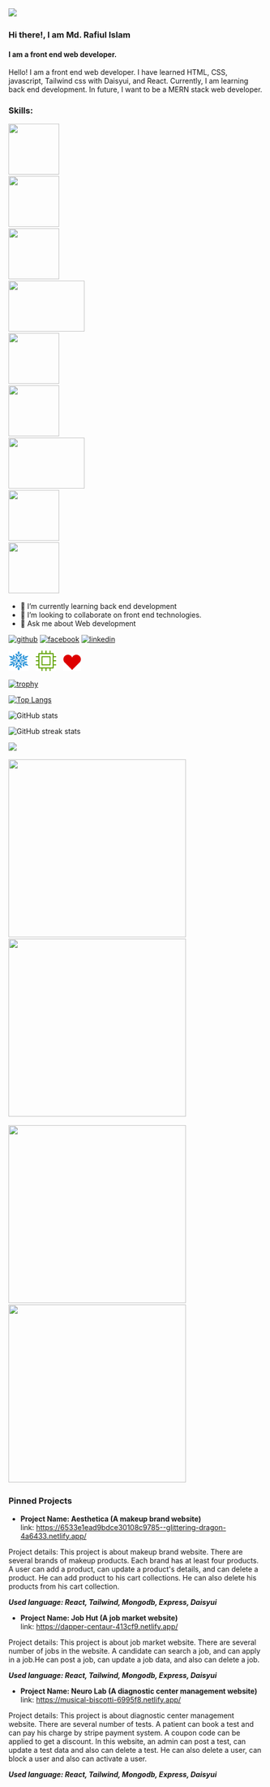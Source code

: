 <img src='https://i.ibb.co/Qfk2Td4/387472877-896215608878737-5159338296201871365-n.jpg' >

### Hi there!, I am Md. Rafiul Islam
#### I am a front end web developer.


Hello! I am a front end web developer. I have learned HTML, CSS, javascript, Tailwind css with Daisyui, and React. Currently, I am learning back end development. In future,  I want to be a MERN stack web developer.

### Skills: <br>
<div style='width: 40%;'>
  <img src='https://cdn.pixabay.com/photo/2017/08/05/11/16/logo-2582748_1280.png' width='100' height='100'  >
<img src='https://cdn.pixabay.com/photo/2017/08/05/11/16/logo-2582747_1280.png' width='100' height='100'  >
<img src='https://cdn.pixabay.com/photo/2015/04/23/17/41/javascript-736400_1280.png' width='100' height='100'  >
<img src='https://cdn.icon-icons.com/icons2/2699/PNG/512/tailwindcss_logo_icon_170649.png' width='150' height='100'  >
<img src='https://brandlogos.net/wp-content/uploads/2021/09/bootstrap-logo-512x512.png' width='100' height='100'  >
<img src='https://cdn.freebiesupply.com/logos/large/2x/react-1-logo-png-transparent.png' width='100' height='100'  >
<img src='https://cdn.pixabay.com/photo/2015/04/23/17/41/node-js-736399_1280.png' width='150' height='100'  >
<img src='https://cdn.icon-icons.com/icons2/2415/PNG/512/mongodb_original_logo_icon_146424.png' width='100' height='100'  >
<img src='https://logos-world.net/wp-content/uploads/2023/06/Express-clothing-retailer-Logo.png' width='100' height='100'  >

</div>

- 🌱 I’m currently learning back end development 
- 👯 I’m looking to collaborate on front end technologies. 
- 💬 Ask me about Web development 


[<img src='https://cdn.jsdelivr.net/npm/simple-icons@3.0.1/icons/github.svg' alt='github' height='40'>](https://github.com/Rafiul23)  [<img src='https://cdn.jsdelivr.net/npm/simple-icons@3.0.1/icons/facebook.svg' alt='facebook' height='40'>](https://www.facebook.com/rafiulislam.shaon.5)  [<img src='https://cdn.jsdelivr.net/npm/simple-icons@3.0.1/icons/linkedin.svg' alt='linkedin' height='40'>](https://www.linkedin.com/in/md-rafiul-islam-645681112//)  

<a href='https://archiveprogram.github.com/'><img src='https://raw.githubusercontent.com/acervenky/animated-github-badges/master/assets/acbadge.gif' width='40' height='40'></a> <a href='https://docs.github.com/en/developers'><img src='https://raw.githubusercontent.com/acervenky/animated-github-badges/master/assets/devbadge.gif' width='40' height='40'></a> <a href='https://docs.github.com/en/github/supporting-the-open-source-community-with-github-sponsors'><img src='https://raw.githubusercontent.com/acervenky/animated-github-badges/master/assets/sponsorbadge.gif' width='35' height='35'></a> 

[![trophy](https://github-profile-trophy.vercel.app/?username=Rafiul23)](https://github.com/ryo-ma/github-profile-trophy)

[![Top Langs](https://github-readme-stats.vercel.app/api/top-langs/?username=Rafiul23)](https://github.com/anuraghazra/github-readme-stats)

![GitHub stats](https://github-readme-stats.vercel.app/api?username=Rafiul23&show_icons=true)  

![GitHub streak stats](https://streak-stats.demolab.com/?user=Rafiul23)  

![](http://github-profile-summary-cards.vercel.app/api/cards/profile-details?username=Rafiul23&theme=default)

<p>
  <img src='http://github-profile-summary-cards.vercel.app/api/cards/repos-per-language?username=Rafiul23&theme=default' width='350' height='350' >
  <img src='http://github-profile-summary-cards.vercel.app/api/cards/most-commit-language?username=Rafiul23&theme=default' width='350' height='350' >
  
</p>
<p>
  <img src='http://github-profile-summary-cards.vercel.app/api/cards/stats?username=Rafiul23&theme=default' width='350' height='350' >
  <img src='http://github-profile-summary-cards.vercel.app/api/cards/productive-time?username=Rafiul23&theme=default&utcOffset=8' width='350' height='350' >
  
</p>


### Pinned Projects

- **Project Name: Aesthetica (A makeup brand website)** <br/> 
link: https://6533e1ead9bdce30108c9785--glittering-dragon-4a6433.netlify.app/  <br>
<p>
Project details: This project is about makeup brand website. There are several brands of makeup products. Each brand has at least four products. A user can add a product, can update a product's details, and can delete a product. He can add product to his cart collections. He can also delete his products from his cart collection. </p>

<p>
 <strong>  <em> Used language: React, Tailwind, Mongodb, Express, Daisyui </em></strong>
</p>

- **Project Name: Job Hut (A job market website)** <br/>
link: https://dapper-centaur-413cf9.netlify.app/  <br>
<p>
Project details: This project is about job market website. There are several number of jobs in the website. A candidate can search a job, and can apply in a job.He can post a job, can update a job data, and also can delete a job. </p>

<p>
<strong>  <em> Used language: React, Tailwind, Mongodb, Express, Daisyui </em></strong>
</p>

- **Project Name: Neuro Lab (A diagnostic center management website)** <br/>
link: https://musical-biscotti-6995f8.netlify.app/  <br>
<p>
Project details: This project is about diagnostic center management website. There are several number of tests. A patient can book a test and can pay his charge by stripe payment system. A coupon code can be applied to get a discount. In this website, an admin can post a test, can update a test data and also can delete a test. He can also delete a user, can block a user and also can activate a user.  </p>

<p>
<strong>  <em> Used language: React, Tailwind, Mongodb, Express, Daisyui </em></strong>
</p>




